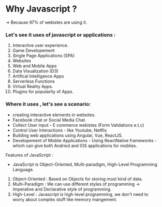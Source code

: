 # Why Javascript ? 

-> Because 97% of webistes are using it. 

### Let's see it uses of javascript or applications : 

1. Interactive user experience.
2. Game Developement
3. Single Page Applications (SPA)
4. Websites
5. Web and Moblie Apps
6. Data Visualization (D3)
7. Artifical Intelligence Apps
8. Serverless Functions
9. Virtual Reality Apps.
10. Plugins for popularity of Apps.

### Where it uses , let's see a scenario:

- creating interactive elements in websites.
- Facebook chat or Social Media Chat.
- Collect User input - E commerce webistes (Form Validations e.t.c)
- Control User Interactions - like Youtube, Netflix 
- Building web applications using Angular, Vue, ReactJS.
- Developement of Moblie Applications - Using ReactNative frameworks - which can give both Andriod and IOS applications for moblies.

Features of  JavaScript : 

- JavaScript is Object-Oriented, Multi-paradigm, High-Level Programming Language.

1. Object-Oriented : Based on Objects for storing most kind of data.
2. Multi-Paradigm : We can use different styles of programming -> Imperative and Declarative style of programming.
3. High-Level : Javascript is high-level programming, we don't need to worry about complex stuff like  memory mangement. 